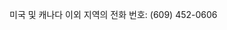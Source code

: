 <Token xmlns:xlink="http://www.w3.org/1999/xlink">미국 및 캐나다 이외 지역의 전화 번호: (609) 452-0606</Token>

<!--HONumber=May16_HO1-->


